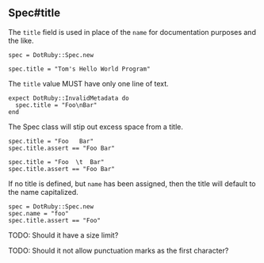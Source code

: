 ## Spec#title

The `title` field is used in place of the `name` for documentation
purposes and the like.

    spec = DotRuby::Spec.new

    spec.title = "Tom's Hello World Program"

The `title` value MUST have only one line of text.

    expect DotRuby::InvalidMetadata do
      spec.title = "Foo\nBar"
    end

The Spec class will stip out excess space from a title.

    spec.title = "Foo   Bar"
    spec.title.assert == "Foo Bar"

    spec.title = "Foo  \t  Bar"
    spec.title.assert == "Foo Bar"

If no title is defined, but `name` has been assigned, then the title
will default to the name capitalized.

    spec = DotRuby::Spec.new
    spec.name = "foo"
    spec.title.assert == "Foo"



TODO: Should it have a size limit?

TODO: Should it not allow punctuation marks as the first character?

